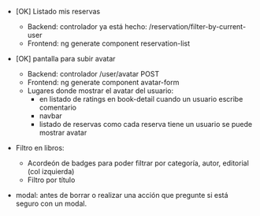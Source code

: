 

* [OK] Listado mis reservas
    * Backend: controlador ya está hecho: /reservation/filter-by-current-user
    * Frontend: ng generate component reservation-list

* [OK] pantalla para subir avatar 
    * Backend: controlador /user/avatar POST
    * Frontend: ng generate component avatar-form
    * Lugares donde mostrar el avatar del usuario:
        * en listado de ratings en book-detail cuando un usuario escribe comentario
        * navbar
        * listado de reservas como cada reserva tiene un usuario se puede mostrar avatar


* Filtro en libros:
    * Acordeón de badges para poder filtrar por categoría, autor, editorial (col izquierda)
    * Filtro por título


* modal: antes de borrar o realizar una acción que pregunte si está seguro con un modal.
